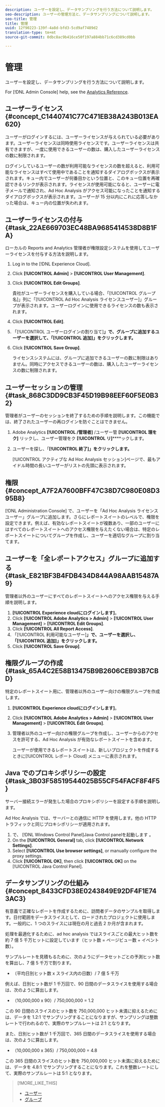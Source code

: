 ```yaml
---
description: ユーザーを設定し、データサンプリングを行う方法について説明します。
seo-description: ユーザーの管理方法と、データサンプリングについて説明します。
seo-title: 管理
title: 管理
uuid: 12f90223-139f-4a8d-bfd3-5cd9af7489d2
translation-type: tm+mt
source-git-commit: 0dbc8ac9b416ce50f197a884bb71c6cd389cd0bb

---
```



# 管理

ユーザーを設定し、データサンプリングを行う方法について説明します。

For [!DNL Admin Console] help, see the [Analytics Reference](https://marketing.adobe.com/resources/help/en_US/reference/index.html).

## ユーザーライセンス {#concept_C1440741C77C471EB38A243B013EA620}

ユーザーがログインするには、ユーザーライセンスが与えられている必要があります。ユーザーライセンスは同時使用ライセンスです。ユーザーライセンスは共有できますが、一度に使用できるユーザーの数は、購入したユーザーライセンスの数に制限されます。

<!-- 

c_user_license.html

 -->

ログインしているユーザーの数が利用可能なライセンスの数を超えると、利用可能なライセンスはすべて使用中であることを通知するダイアログボックスが表示されます。キュー内でユーザーが何番目かという位置と、このキュー位置を再確認できるリンクが表示されます。ライセンスが使用可能になると、ユーザーに電子メールで通知され、Ad Hoc Analysis がアクセス可能になったことを通知するダイアログボックスが表示されます。ユーザーが 15 分以内にこれに応答しなかった場合は、キュー内の位置が失われます。

## ユーザーライセンスの付与 {#task_22AE669703EC48BA9685414538D8B1FA}

ローカルの Reports and Analytics 管理者が権限設定システムを使用してユーザーライセンスを付与する方法を説明します。

<!-- 

t_user_licenses.xml

 -->

1. Log in to the [!DNL Experience Cloud].
1. Click **[!UICONTROL Admin]** &gt; **[!UICONTROL User Management]**.
1. Click **[!UICONTROL Edit Groups]**.

   貴社がユーザーライセンスを購入している場合、「[!UICONTROL グループ名]」列に「[!UICONTROL Ad Hoc Analysis ライセンスユーザー]」グループが表示されます。ユーザーログインに使用できるライセンスの数も表示されます。

1. Click **[!UICONTROL Edit]**.
1. 「[!UICONTROL ユーザーログインの割り当て]**」で、グループに追加するユーザーを選択して、「[!UICONTROL 追加]」をクリックします。**
1. Click **[!UICONTROL Save Group]**.

   ライセンスシステムには、グループに追加できるユーザーの数に制限はありません。同時にアクセスできるユーザーの数は、購入したユーザーライセンスの数に制限されます。

## ユーザーセッションの管理 {#task_868C3DD9CB3F45D19B98EEF60F5E0B32}

管理者がユーザーのセッションを終了するための手順を説明します。この機能では、終了されたユーザーの再ログインを防ぐことはできません。

<!-- 

t_managing_users.xml

 -->

1. Adobe Analytics **[!UICONTROL /管理者]** /ユーザー管 **[!UICONTROL 理をク]** リックし、ユーザー管理をク **[!UICONTROL リ]******&#x200B;ックします。
1. ユーザーを探し、「**[!UICONTROL 終了]」をクリックします。**

   [!UICONTROL アクティブな Ad Hoc Analysis セッション]ページで、最もアイドル時間の長いユーザーがリストの先頭に表示されます。

## 権限 {#concept_A7F2A7600BFF47C38D7C980E08D395B8}

<!-- 

c_permissions.xml

 -->

[!DNL Administration Console] で、ユーザーを「Ad Hoc Analysis ライセンスユーザー」グループに追加します。さらにレポートスイートのレベルで、権限を設定できます。例えば、有効なレポートスイートが複数あり、一部のユーザーにはすべてのレポートスイートへのアクセス権限を与えたくない場合は、特定のレポートスイートについてグループを作成し、ユーザーを適切なグループに割り当てます。

## ユーザーを「全レポートアクセス」グループに追加する {#task_E821BF3B4FDB434D844A98AAB15487A9}

管理者以外のユーザーにすべてのレポートスイートへのアクセス権限を与える手順を説明します。

<!-- 

t_permissions.xml

 -->

1. **[!UICONTROL Experience cloudにログインします]**。
1. Click **[!UICONTROL Adobe Analytics &gt; Admin]** &gt; **[!UICONTROL User Management]** &gt; **[!UICONTROL Edit Groups]**.
1. Click **[!UICONTROL All Report Access]**.
1. 「[!UICONTROL 利用可能なユーザー]**」で、ユーザーを選択し、「[!UICONTROL 追加]」をクリックします。**
1. Click **[!UICONTROL Save Group]**.

## 権限グループの作成 {#task_65A4C2E58B13475B9B2606CEB93B7CBD}

特定のレポートスイート用に、管理者以外のユーザー向けの権限グループを作成します。

<!-- 

t_permission_groups.xml

 -->

1. **[!UICONTROL Experience cloudにログインします]**。
1. Click **[!UICONTROL Adobe Analytics &gt; Admin]** &gt; **[!UICONTROL User Management]** &gt; **[!UICONTROL Edit Groups]**.
1. 管理者以外のユーザー向けの権限グループを作成し、ユーザーからのアクセスを許可する、Ad Hoc Analysis が有効なレポートスイートを含めます。

   ユーザーが使用できるレポートスイートは、新しいプロジェクトを作成するときに[!UICONTROL レポート Cloud] メニューに表示されます。

## Java でのプロキシポリシーの設定 {#task_3B03F58519544025B55CF54FACF8F4F5}

サーバー接続エラーが発生した場合のプロキシポリシーを設定する手順を説明します。

<!-- 

t_proxy_policies.xml

 -->

Ad Hoc Analysis では、サーバーとの通信に HTTP を使用します。他の HTTP トラフィックと同じプロキシポリシーが適用されます。

1. で、 [!DNL Windows Control Panel]Java Control panelを起動します 。
1. On the **[!UICONTROL General]** tab, click **[!UICONTROL Network Settings]**.
1. Select **[!UICONTROL Use browser settings]**, or manually configure the proxy settings.
1. Click **[!UICONTROL OK]**, then click **[!UICONTROL OK]** on the [!UICONTROL Java Control Panel].

## データサンプリングの仕組み {#concept_8433CFD38E0243849E92DF4F1E743AC3}

有意義で正確なレポートを作成するために、訪問者データのサンプルを取得します。日付範囲をデータスライスとして、ロードされたプロジェクトに使用します。一般的に、1 つのスライスには現在の月と過去 2 か月が含まれます。

<!-- 

c_overview_data_sampling.xml

 -->

処理を最適化するために、ad hoc analysis ではスライスごとの最大ヒット数を約 7 億 5 千万ヒットに設定しています（ヒット数 = ページビュー数 + イベント数）。

サンプルレートを見積もるために、次のようにデータセットごとの予測ヒット数を算出し、7 億 5 千万で割ります。

* （平均日別ヒット数 x スライス内の日数）/ 7 億 5 千万

例えば、日別ヒット数が 1 千万回で、90 日間のデータスライスを使用する場合は、次のように算出します。

* （10,000,000 x 90）/ 750,000,000 = 1.2

この 90 日間のスライスのヒット数を 750,000,000 ヒット未満に抑えるためには、データを 1.2:1 でサンプリングすることになりますが、サンプリングは整数レートで行われるので、実際のサンプルレートは 2:1 となります。

また、日別ヒット数が 1 千万回で、365 日間のデータスライスを使用する場合は、次のように算出します。

* （10,000,000 x 365）/ 750,000,000 = 4.8

この 365 日間のスライスのヒット数を 750,000,000 ヒット未満に抑えるためには、データを 4.8:1 でサンプリングすることになります。これを整数レートにして、実際のサンプルレートは 5:1 となります。

>[!MORE_LIKE_THIS]
>
>* [ユーザー](https://marketing.adobe.com/resources/help/en_US/reference/users.html)
>* [グループ ](https://marketing.adobe.com/resources/help/en_US/reference/groups.html)


